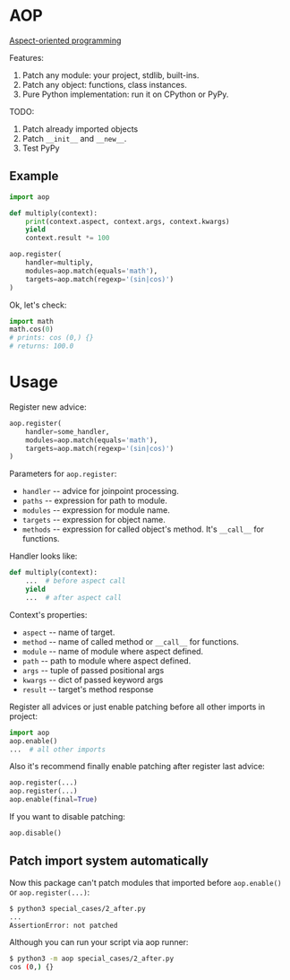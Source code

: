 # AOP

[Aspect-oriented programming](https://en.wikipedia.org/wiki/Aspect-oriented_programming)

Features:

1. Patch any module: your project, stdlib, built-ins.
1. Patch any object: functions, class instances.
1. Pure Python implementation: run it on CPython or PyPy.

TODO:

1. Patch already imported objects
1. Patch `__init__` and `__new__`.
1. Test PyPy


## Example

```python
import aop

def multiply(context):
    print(context.aspect, context.args, context.kwargs)
    yield
    context.result *= 100

aop.register(
    handler=multiply,
    modules=aop.match(equals='math'),
    targets=aop.match(regexp='(sin|cos)')
)
```

Ok, let's check:

```python
import math
math.cos(0)
# prints: cos (0,) {}
# returns: 100.0
```


# Usage

Register new advice:

```python
aop.register(
    handler=some_handler,
    modules=aop.match(equals='math'),
    targets=aop.match(regexp='(sin|cos)')
)
```

Parameters for `aop.register`:
* `handler` -- advice for joinpoint processing.
* `paths` -- expression for path to module.
* `modules` -- expression for module name.
* `targets` -- expression for object name.
* `methods` -- expression for called object's method. It's `__call__` for functions.


Handler looks like:

```python
def multiply(context):
    ...  # before aspect call
    yield
    ...  # after aspect call
```

Context's properties:
* `aspect` -- name of target.
* `method` -- name of called method or `__call__` for functions.
* `module` -- name of module where aspect defined.
* `path` --   path to module where aspect defined.
* `args` --   tuple of passed positional args
* `kwargs` -- dict of passed keyword args
* `result` -- target's method response

Register all advices or just enable patching before all other imports in project:

```python
import aop
aop.enable()
...  # all other imports
```

Also it's recommend finally enable patching after register last advice:

```python
aop.register(...)
aop.register(...)
aop.enable(final=True)
```

If you want to disable patching:
```python
aop.disable()
```

## Patch import system automatically

Now this package can't patch modules that imported before `aop.enable()` or `aop.register(...)`:

```bash
$ python3 special_cases/2_after.py
...
AssertionError: not patched
```

Although you can run your script via aop runner:

```bash
$ python3 -m aop special_cases/2_after.py
cos (0,) {}
```
